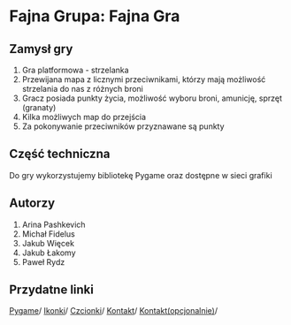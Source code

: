 # Fajna Grupa: Fajna Gra

## Zamysł gry

1. Gra platformowa - strzelanka
2. Przewijana mapa z licznymi przeciwnikami, którzy mają możliwość strzelania do nas z różnych broni
3. Gracz posiada punkty życia, możliwość wyboru broni, amunicję, sprzęt (granaty)
4. Kilka możliwych map do przejścia
5. Za pokonywanie przeciwników przyznawane są punkty

## Część techniczna

Do gry wykorzystujemy bibliotekę Pygame oraz dostępne w sieci grafiki

## Autorzy

1. Arina Pashkevich
2. Michał Fidelus
3. Jakub Więcek
4. Jakub Łakomy
5. Paweł Rydz

## Przydatne linki

[Pygame](https://www.pygame.org/)/
[Ikonki](https://www.flaticon.com/)/
[Czcionki](https://www.dafont.com/)/
[Kontakt](https://discord.com/)/
[Kontakt(opcjonalnie)](https://poczta.agh.edu.pl)/
